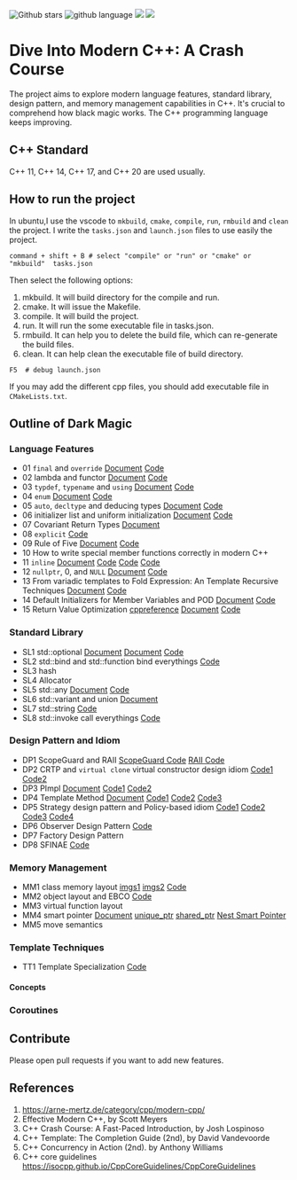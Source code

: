 ![Github stars](https://img.shields.io/github/stars/abcdabcd3899/Dive-Into-Modern-CPP.svg)
![github language](https://img.shields.io/badge/language-C++-green.svg)
![](https://img.shields.io/github/license/abcdabcd3899/Dive-Into-Modern-CPP.svg)
![](https://img.shields.io/github/forks/abcdabcd3899/Dive-Into-Modern-CPP.svg)

# Dive Into Modern C++: A Crash Course

The project aims to explore modern language features, standard library, design pattern, and memory management capabilities in C++. It's crucial to comprehend how black magic works. The C++ programming language keeps improving.

## C++ Standard

C++ 11, C++ 14, C++ 17, and C++ 20 are used usually.

## How to run the project

In ubuntu,I use the vscode to `mkbuild`, `cmake`, `compile`, `run`, `rmbuild` and `clean` the project.
I write the `tasks.json` and `launch.json` files to use easily the project.

```shell
command + shift + B # select "compile" or "run" or "cmake" or "mkbuild"  tasks.json
```

Then select the following options:

1. mkbuild. It will build directory for the compile and run.
2. cmake. It will issue the Makefile.
3. compile. It will build the project.
4. run. It will run the some executable file in tasks.json.
5. rmbuild. It can help you to delete the build file, which can re-generate the build files.
6. clean. It can help clean the executable file of build directory.

```shell
F5  # debug launch.json
```

If you may add the different cpp files, you should add executable file in `CMakeLists.txt`.

## Outline of Dark Magic

### Language Features

* 01 `final` and `override` [Document](https://github.com/abcdabcd3899/Dive-Into-Modern-CPP/blob/main/01_final_override.md) [Code](https://github.com/abcdabcd3899/Dive-Into-Modern-CPP/blob/main/01_final_override.cpp)
* 02 lambda and functor [Document](https://github.com/abcdabcd3899/Dive-Into-Modern-CPP/blob/main/02_lambda.md) [Code](https://github.com/abcdabcd3899/Dive-Into-Modern-CPP/blob/main/02_lambda.cpp)
* 03 `typdef`, `typename` and `using` [Document](https://github.com/abcdabcd3899/Dive-Into-Modern-CPP/blob/main/03_typedef_using.md) [Code](https://github.com/abcdabcd3899/Dive-Into-Modern-CPP/blob/main/03_typedef_using.cpp)
* 04 `enum` [Document](https://github.com/abcdabcd3899/Dive-Into-Modern-CPP/blob/main/04_enum.md) [Code](https://github.com/abcdabcd3899/Dive-Into-Modern-CPP/blob/main/04_enum.cpp)
* 05 `auto`, `decltype` and deducing types [Document](https://github.com/abcdabcd3899/Dive-Into-Modern-CPP/blob/main/05_auto_decltype.md) [Code](https://github.com/abcdabcd3899/Dive-Into-Modern-CPP/blob/main/05_auto_decltype.cpp)
* 06 initializer list and uniform initialization [Document](https://github.com/abcdabcd3899/Dive-Into-Modern-CPP/blob/main/06_initializer_list.md) [Code](https://github.com/abcdabcd3899/Dive-Into-Modern-CPP/blob/main/06_initializer_list.cpp)
* 07 Covariant Return Types [Document](https://quuxplusone.github.io/blog/2019/01/20/covariance-and-contravariance/)
* 08 `explicit` [Code](https://github.com/abcdabcd3899/Dive-Into-Modern-CPP/blob/main/08_explicit.cpp)
* 09 Rule of Five [Document](https://github.com/abcdabcd3899/Dive-Into-Modern-CPP/blob/main/09_rule_of_five.md) [Code](https://github.com/abcdabcd3899/Dive-Into-Modern-CPP/blob/main/09_rule_of_five.cpp)
* 10 How to write special member functions correctly in modern C++
* 11 `inline` [Document](https://github.com/abcdabcd3899/Dive-Into-Modern-CPP/blob/main/11_inline.md) [Code](https://github.com/abcdabcd3899/Dive-Into-Modern-CPP/blob/main/11_inline.cpp) [Code](https://github.com/abcdabcd3899/Dive-Into-Modern-CPP/blob/main/test_inline_1.cpp) [Code](https://github.com/abcdabcd3899/Dive-Into-Modern-CPP/blob/main/test_inline_2.cpp)
* 12 `nullptr`, 0, and `NULL` [Document](https://github.com/abcdabcd3899/Dive-Into-Modern-CPP/blob/main/12_nullptr.md) [Code](https://github.com/abcdabcd3899/Dive-Into-Modern-CPP/blob/main/12_nullptr.cpp)
* 13 From variadic templates to Fold Expression: An Template Recursive Techniques [Document](https://github.com/abcdabcd3899/Dive-Into-Modern-CPP/blob/main/13_variadic_template.md) [Code](https://github.com/abcdabcd3899/Dive-Into-Modern-CPP/blob/main/13_variadic_template.cpp)
* 14 Default Initializers for Member Variables and POD [Document](https://github.com/abcdabcd3899/Dive-Into-Modern-CPP/blob/main/14_default_initializer.md) [Code](https://github.com/abcdabcd3899/Dive-Into-Modern-CPP/blob/main/14_default_initializer.cpp)
* 15 Return Value Optimization [cppreference](https://en.cppreference.com/w/cpp/language/copy_elision) [Document](https://github.com/abcdabcd3899/Dive-Into-Modern-CPP/blob/main/15_rvo.md) [Code](https://github.com/abcdabcd3899/Dive-Into-Modern-CPP/blob/main/15_rvo.cpp)

### Standard Library

* SL1 std::optional [Document](https://zh.cppreference.com/w/cpp/utility/optional) [Document](https://blog.csdn.net/hhdshg/article/details/103433781) [Code](https://github.com/abcdabcd3899/Dive-Into-Modern-CPP/blob/main/sl1_optional.cpp)
* SL2 std::bind and std::function bind everythings [Code](https://github.com/abcdabcd3899/Dive-Into-Modern-CPP/blob/main/sl2_bind_function.cpp)
* SL3 hash<T>
* SL4 Allocator
* SL5 std::any [Document](https://github.com/abcdabcd3899/Dive-Into-Modern-CPP/blob/main/sl5_any.md) [Code](https://github.com/abcdabcd3899/Dive-Into-Modern-CPP/blob/main/sl5_any.cpp)
* SL6 std::variant and union [Document](https://zh.cppreference.com/w/cpp/utility/variant)
* SL7 std::string [Code](https://github.com/abcdabcd3899/Dive-Into-Modern-CPP/blob/main/sl7_my_string.cpp)
* SL8 std::invoke call everythings [Code](https://github.com/abcdabcd3899/Dive-Into-Modern-CPP/blob/main/sl8_invoke.cpp)

### Design Pattern and Idiom

* DP1 ScopeGuard and RAII [ScopeGuard Code](https://github.com/abcdabcd3899/Dive-Into-Modern-CPP/blob/main/dp1_scopeguard.cpp) [RAII Code](https://github.com/abcdabcd3899/Dive-Into-Modern-CPP/blob/main/dp1_raii.cpp)
* DP2 CRTP and `virtual clone` virtual constructor design idiom [Code1](https://github.com/abcdabcd3899/Dive-Into-Modern-CPP/blob/main/dp2_crtp_virtual_clone.cpp) [Code2](https://github.com/abcdabcd3899/Dive-Into-Modern-CPP/blob/main/dp2_crtp.cpp)
* DP3 PImpl [Document](https://github.com/abcdabcd3899/Dive-Into-Modern-CPP/blob/main/Pimpl/dp3_Pimpl_idiom.md) [Code1](https://github.com/abcdabcd3899/Dive-Into-Modern-CPP/blob/main/Pimpl/dp3_Pimpl_idiom.cpp) [Code2](https://github.com/abcdabcd3899/Dive-Into-Modern-CPP/blob/main/Pimpl/abi.h)
* DP4 Template Method [Document](https://github.com/abcdabcd3899/Dive-Into-Modern-CPP/blob/main/template_method/dp4_template_method.md) [Code1](https://github.com/abcdabcd3899/Dive-Into-Modern-CPP/blob/main/template_method/dp4_template_method_1.cpp) [Code2](https://github.com/abcdabcd3899/Dive-Into-Modern-CPP/blob/main/template_method/dp4_template_method_2.cpp) [Code3](https://github.com/abcdabcd3899/Dive-Into-Modern-CPP/blob/main/template_method/dp4_crtp_template_method.cpp)
* DP5 Strategy design pattern and Policy-based idiom [Code1](https://github.com/abcdabcd3899/Dive-Into-Modern-CPP/blob/main/strategy/dp5_strategy_1.cpp) [Code2](https://github.com/abcdabcd3899/Dive-Into-Modern-CPP/blob/main/strategy/dp5_strategy_2.cpp) [Code3](https://github.com/abcdabcd3899/Dive-Into-Modern-CPP/blob/main/strategy/dp5_policy_1.cpp) [Code4](https://github.com/abcdabcd3899/Dive-Into-Modern-CPP/blob/main/strategy/dp5_policy_2.cpp)
* DP6 Observer Design Pattern [Code](https://github.com/abcdabcd3899/Dive-Into-Modern-CPP/blob/main/observer)
* DP7 Factory Design Pattern
* DP8 SFINAE [Code](https://github.com/abcdabcd3899/Dive-Into-Modern-CPP/blob/main/dp8_sfinae.cpp)

### Memory Management

* MM1 class memory layout [imgs1](https://github.com/abcdabcd3899/Dive-Into-Modern-CPP/blob/main/imgs/memory_align_1.jpeg) [imgs2](https://github.com/abcdabcd3899/Dive-Into-Modern-CPP/blob/main/imgs/memory_align_2.jpeg) [Code](https://github.com/abcdabcd3899/Dive-Into-Modern-CPP/blob/main/mm1_memory_layout.cpp)
* MM2 object layout and EBCO [Code](https://github.com/abcdabcd3899/Dive-Into-Modern-CPP/blob/main/mm2_object_layout_ebco.cpp)
* MM3 virtual function layout
* MM4 smart pointer [Document](https://github.com/abcdabcd3899/Dive-Into-Modern-CPP/blob/main/smart-pointer/mm4_smart_pointer.md) [unique_ptr](https://github.com/abcdabcd3899/Dive-Into-Modern-CPP/blob/main/smart_pointer/mm4_smart_pointer_unique.cpp) [shared_ptr](https://github.com/abcdabcd3899/Dive-Into-Modern-CPP/blob/main/smart_pointer/mm4_smart_pointer_shared.cpp) [Nest Smart Pointer](https://github.com/abcdabcd3899/Dive-Into-Modern-CPP/blob/main/smart_pointer/nest_smart_pointer.cpp)
* MM5 move semantics

### Template Techniques

* TT1 Template Specialization [Code](https://github.com/abcdabcd3899/Dive-Into-Modern-CPP/blob/main/tt1_template_specialization.cpp)

#### Concepts

### Coroutines

## Contribute

Please open pull requests if you want to add new features.

## References

1. <https://arne-mertz.de/category/cpp/modern-cpp/>
2. Effective Modern C++, by Scott Meyers
3. C++ Crash Course: A Fast-Paced Introduction, by Josh Lospinoso
4. C++ Template: The Completion Guide (2nd), by David Vandevoorde
5. C++ Concurrency in Action (2nd). by Anthony Williams
6. C++ core guidelines <https://isocpp.github.io/CppCoreGuidelines/CppCoreGuidelines>
